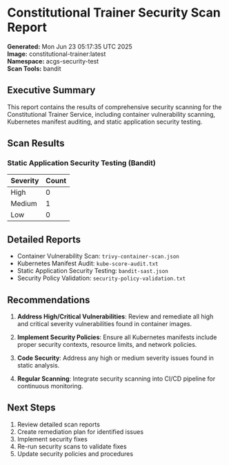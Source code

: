 # Constitutional Trainer Security Scan Report

**Generated:** Mon Jun 23 05:17:35 UTC 2025  
**Image:** constitutional-trainer:latest  
**Namespace:** acgs-security-test  
**Scan Tools:** bandit

## Executive Summary

This report contains the results of comprehensive security scanning for the Constitutional Trainer Service,
including container vulnerability scanning, Kubernetes manifest auditing, and static application security testing.

## Scan Results

### Static Application Security Testing (Bandit)

| Severity | Count |
| -------- | ----- |
| High     | 0     |
| Medium   | 1     |
| Low      | 0     |

## Detailed Reports

- Container Vulnerability Scan: `trivy-container-scan.json`
- Kubernetes Manifest Audit: `kube-score-audit.txt`
- Static Application Security Testing: `bandit-sast.json`
- Security Policy Validation: `security-policy-validation.txt`

## Recommendations

1. **Address High/Critical Vulnerabilities**: Review and remediate all high and critical severity vulnerabilities found in container images.

2. **Implement Security Policies**: Ensure all Kubernetes manifests include proper security contexts, resource limits, and network policies.

3. **Code Security**: Address any high or medium severity issues found in static analysis.

4. **Regular Scanning**: Integrate security scanning into CI/CD pipeline for continuous monitoring.

## Next Steps

1. Review detailed scan reports
2. Create remediation plan for identified issues
3. Implement security fixes
4. Re-run security scans to validate fixes
5. Update security policies and procedures
